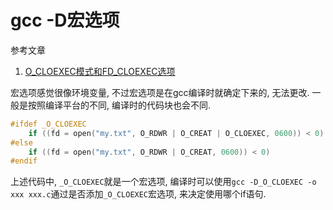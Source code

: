 # gcc -D宏选项

参考文章

1. [O_CLOEXEC模式和FD_CLOEXEC选项](https://blog.csdn.net/ubuntu_hao/article/details/51393632)

宏选项感觉很像环境变量, 不过宏选项是在gcc编译时就确定下来的, 无法更改. 一般是按照编译平台的不同, 编译时的代码块也会不同.

```c++
#ifdef _O_CLOEXEC
    if ((fd = open("my.txt", O_RDWR | O_CREAT | O_CLOEXEC, 0600)) < 0) 
#else
    if ((fd = open("my.txt", O_RDWR | O_CREAT, 0600)) < 0) 
#endif
```

上述代码中, `_O_CLOEXEC`就是一个宏选项, 编译时可以使用`gcc -D_O_CLOEXEC -o xxx xxx.c`通过是否添加`_O_CLOEXEC`宏选项, 来决定使用哪个if语句.
